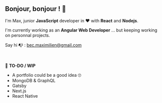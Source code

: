 ## Bonjour, bonjour ! 👋 ##

I'm Max, junior **JavaScript** developer in ❤️ with **React** and **Nodejs**.

I'm currently working as an __**Angular** Web Developer__ ... but keeping working on personnal projects.

Say hi 📭  : bec.maximilien@gmail.com

&nbsp;

📝 __TO-DO / WIP__

* A portfolio could be a good idea 🙄
* MongoDB & GraphQL
* Gatsby
* Next.js
* React Native

